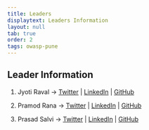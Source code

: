 ```yaml
---
title: Leaders
displaytext: Leaders Information
layout: null
tab: true
order: 2
tags: owasp-pune
---
```


## Leader Information ##

1. Jyoti Raval -> [Twitter](https://twitter.com/JenyRaval) \| [LinkedIn](https://www.linkedin.com/in/jyoti-raval-61565157) \| [GitHub](https://github.com/jenyraval/Phishing-Simulation)

2. Pramod Rana -> [Twitter](https://twitter.com/IAmVarchashva) \| [LinkedIn](https://www.linkedin.com/in/pramod-rana-696ba062/) \| [GitHub](https://github.com/varchashva/LetsMapYourNetwork)

3. Prasad Salvi -> [Twitter](https://twitter.com/prasad_salvi) \| [LinkedIn](https://www.linkedin.com/in/prasad-salvi) \| [GitHub](https://github.com/prasadsalvi)
